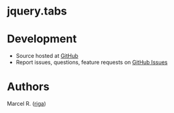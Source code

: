 # jquery.tabs

# Development

- Source hosted at [GitHub](https://github.com/riga/jquery.ctabs)
- Report issues, questions, feature requests on
[GitHub Issues](https://github.com/riga/jquery.ctabs/issues)

# Authors

Marcel R. ([riga](https://github.com/riga))